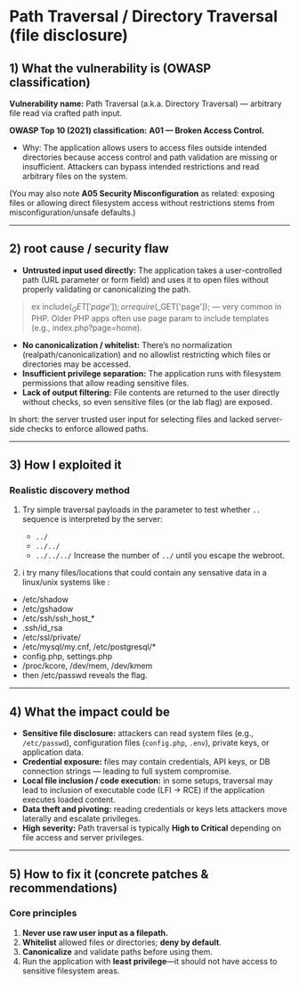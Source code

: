 # Path Traversal / Directory Traversal (file disclosure)

## 1) What the vulnerability is (OWASP classification)

**Vulnerability name:** Path Traversal (a.k.a. Directory Traversal) — arbitrary file read via crafted path input.

**OWASP Top 10 (2021) classification:**
**A01 — Broken Access Control.**

* Why: The application allows users to access files outside intended directories because access control and path validation are missing or insufficient. Attackers can bypass intended restrictions and read arbitrary files on the system.

(You may also note **A05 Security Misconfiguration** as related: exposing files or allowing direct filesystem access without restrictions stems from misconfiguration/unsafe defaults.)

---

## 2) root cause / security flaw

* **Untrusted input used directly:** The application takes a user-controlled path (URL parameter or form field) and uses it to open files without properly validating or canonicalizing the path.
> ex include($_GET['page']); or require($_GET['page']); — very common in PHP.
Older PHP apps often use page param to include templates (e.g., index.php?page=home).
* **No canonicalization / whitelist:** There’s no normalization (realpath/canonicalization) and no allowlist restricting which files or directories may be accessed.
* **Insufficient privilege separation:** The application runs with filesystem permissions that allow reading sensitive files.
* **Lack of output filtering:** File contents are returned to the user directly without checks, so even sensitive files (or the lab flag) are exposed.

In short: the server trusted user input for selecting files and lacked server-side checks to enforce allowed paths.

---

## 3) How I exploited it 

### Realistic discovery method

1. Try simple traversal payloads in the parameter to test whether `..` sequence is interpreted by the server:

   * `../`
   * `../../`
   * `../../../`
     Increase the number of `../` until you escape the webroot.
2. i try many files/locations that could contain any sensative data in a linux/unix systems like :
* /etc/shadow
* /etc/gshadow
* /etc/ssh/ssh_host_*
* .ssh/id_rsa
* /etc/ssl/private/
* /etc/mysql/my.cnf, /etc/postgresql/*
* config.php, settings.php
* /proc/kcore, /dev/mem, /dev/kmem
* then /etc/passwd reveals the flag.
---

## 4) What the impact could be

* **Sensitive file disclosure:** attackers can read system files (e.g., `/etc/passwd`), configuration files (`config.php`, `.env`), private keys, or application data.
* **Credential exposure:** files may contain credentials, API keys, or DB connection strings — leading to full system compromise.
* **Local file inclusion / code execution:** in some setups, traversal may lead to inclusion of executable code (LFI → RCE) if the application executes loaded content.
* **Data theft and pivoting:** reading credentials or keys lets attackers move laterally and escalate privileges.
* **High severity:** Path traversal is typically **High to Critical** depending on file access and server privileges.

---

## 5) How to fix it (concrete patches & recommendations)

### Core principles

1. **Never use raw user input as a filepath.**
2. **Whitelist** allowed files or directories; **deny by default**.
3. **Canonicalize** and validate paths before using them.
4. Run the application with **least privilege**—it should not have access to sensitive filesystem areas.



